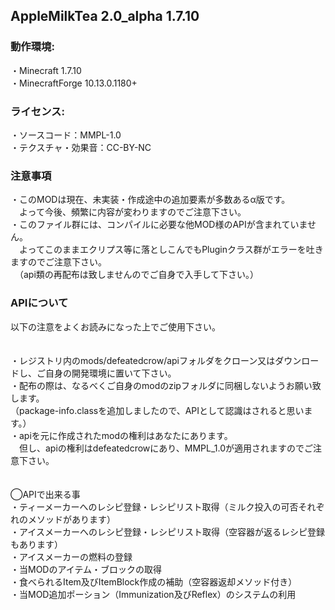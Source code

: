 ## AppleMilkTea 2.0_alpha 1.7.10

### 動作環境:
・Minecraft 1.7.10
<br>・MinecraftForge 10.13.0.1180+
 
### ライセンス:
・ソースコード：MMPL-1.0
<br>・テクスチャ・効果音：CC-BY-NC

### 注意事項
・このMODは現在、未実装・作成途中の追加要素が多数あるα版です。
<br>　よって今後、頻繁に内容が変わりますのでご注意下さい。
<br>・このファイル群には、コンパイルに必要な他MOD様のAPIが含まれていません。
<br>　よってこのままエクリプス等に落としこんでもPluginクラス群がエラーを吐きますのでご注意下さい。
<br>　（api類の再配布は致しませんのでご自身で入手して下さい。）

### APIについて
以下の注意をよくお読みになった上でご使用下さい。
<br>
<br>
<br>・レジストリ内のmods/defeatedcrow/apiフォルダをクローン又はダウンロードし、ご自身の開発環境に置いて下さい。
<br>・配布の際は、なるべくご自身のmodのzipフォルダに同梱しないようお願い致します。
<br>（package-info.classを追加しましたので、APIとして認識はされると思います。）
<br>・apiを元に作成されたmodの権利はあなたにあります。
<br>　但し、apiの権利はdefeatedcrowにあり、MMPL_1.0が適用されますのでご注意下さい。
<br>
<br>
<br>◯APIで出来る事
<br>・ティーメーカーへのレシピ登録・レシピリスト取得（ミルク投入の可否それぞれのメソッドがあります）
<br>・アイスメーカーへのレシピ登録・レシピリスト取得（空容器が返るレシピ登録もあります）
<br>・アイスメーカーの燃料の登録
<br>・当MODのアイテム・ブロックの取得
<br>・食べられるItem及びItemBlock作成の補助（空容器返却メソッド付き）
<br>・当MOD追加ポーション（Immunization及びReflex）のシステムの利用
